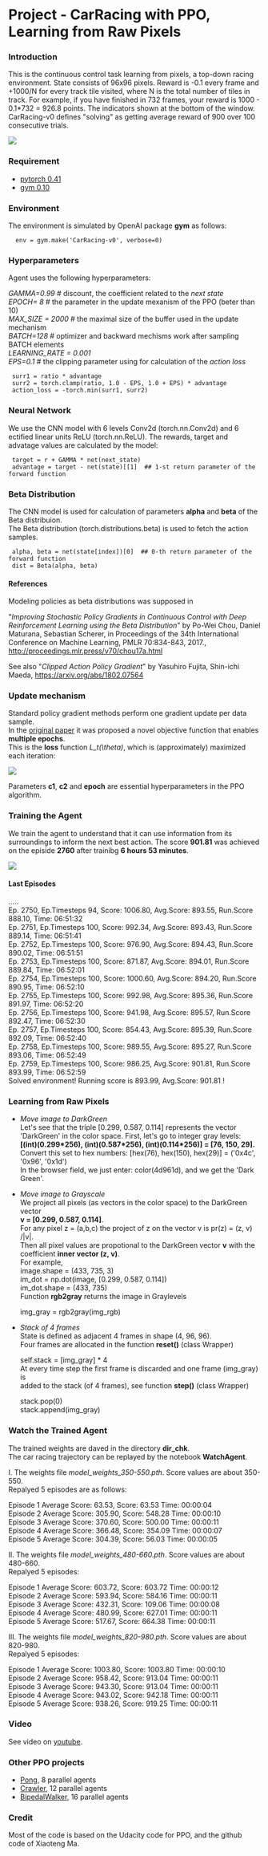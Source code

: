 # Project - CarRacing with PPO, Learning from Raw Pixels 

### Introduction

This is the continuous control task learning from pixels, a top-down racing environment. 
State consists of 96x96 pixels. Reward is -0.1 every frame and +1000/N for every track tile visited, 
where N is the total number of tiles in track. For example, if you have finished in 732 frames, 
your reward is 1000 - 0.1\*732 = 926.8 points. The indicators shown at the bottom of the window. 
CarRacing-v0 defines "solving" as getting average reward of 900 over 100 consecutive trials.

![](images/plot_Reward_200-1000.png)

### Requirement

* [pytorch 0.41](https://pytorch.org/)
* [gym 0.10](https://github.com/openai/gym)

### Environment
The environment is simulated by OpenAI package __gym__ as follows:

      env = gym.make('CarRacing-v0', verbose=0)
      
### Hyperparameters

Agent uses the following hyperparameters:   

_GAMMA=0.99_ # discount, the coefficient related to the _next state_    
_EPOCH= 8_ # the parameter in the update mexanism of the PPO  (beter than 10)   
_MAX_SIZE = 2000_ # the maximal size of the buffer used in the update mechanism   
_BATCH=128_  # optimizer and backward mechisms work after sampling BATCH elements   
_LEARNING_RATE = 0.001_   
_EPS=0.1_ # the clipping parameter using for calculation of the _action loss_    

     surr1 = ratio * advantage
     surr2 = torch.clamp(ratio, 1.0 - EPS, 1.0 + EPS) * advantage
     action_loss = -torch.min(surr1, surr2)

### Neural Network

We use the CNN model with 6 levels Conv2d (torch.nn.Conv2d) and 6 ectified linear units ReLU (torch.nn.ReLU).
The rewards, target and advatage values are calculated by the model:

     target = r + GAMMA * net(next_state)
     advantage = target - net(state)[[1]  ## 1-st return parameter of the forward function
     
### Beta Distribution

The CNN model is used for calculation of parameters __alpha__ and __beta__ of the Beta distribuion.    
The Beta distribution (torch.distributions.beta) is used to fetch the action samples.

     alpha, beta = net(state[index])[0]  ## 0-th return parameter of the forward function
     dist = Beta(alpha, beta)

#### References
Modeling policies as beta distributions was supposed in

"_Improving Stochastic Policy Gradients in Continuous Control with Deep Reinforcement Learning using the Beta Distribution_"
by Po-Wei Chou, Daniel Maturana, Sebastian Scherer, in Proceedings of the 34th International Conference on Machine Learning, PMLR 70:834-843, 2017., http://proceedings.mlr.press/v70/chou17a.html

See also "_Clipped Action Policy Gradient_" by Yasuhiro Fujita, Shin-ichi Maeda, https://arxiv.org/abs/1802.07564

### Update mechanism

Standard policy gradient methods perform one gradient update per data sample.     
In the [original paper](https://arxiv.org/abs/1707.06347) it was proposed a novel objective function that enables **multiple epochs**.   
This is  the **loss** function _L\_t(\\theta)_, which is (approximately) maximized each iteration:    

![](images/objective_function_07.png)

Parameters **c1**, **c2** and **epoch** are essential hyperparameters in the PPO algorithm.

 
### Training the Agent

We train the agent to understand that it can use information from its surroundings to inform the next best action.
The score **901.81** was achieved on the episide **2760** after trainibg **6 hours 53 minutes**.   

![](images/plot_2760episodes.png)

#### Last Episodes
.....     
Ep. 2750, Ep.Timesteps 94, Score: 1006.80, Avg.Score: 893.55, Run.Score 888.10, Time: 06:51:32      
Ep. 2751, Ep.Timesteps 100, Score: 992.34, Avg.Score: 893.43, Run.Score 889.14, Time: 06:51:41     
Ep. 2752, Ep.Timesteps 100, Score: 976.90, Avg.Score: 894.43, Run.Score 890.02, Time: 06:51:51    
Ep. 2753, Ep.Timesteps 100, Score: 871.87, Avg.Score: 894.01, Run.Score 889.84, Time: 06:52:01     
Ep. 2754, Ep.Timesteps 100, Score: 1000.60, Avg.Score: 894.20, Run.Score 890.95, Time: 06:52:10     
Ep. 2755, Ep.Timesteps 100, Score: 992.98, Avg.Score: 895.36, Run.Score 891.97, Time: 06:52:20     
Ep. 2756, Ep.Timesteps 100, Score: 941.98, Avg.Score: 895.57, Run.Score 892.47, Time: 06:52:30     
Ep. 2757, Ep.Timesteps 100, Score: 854.43, Avg.Score: 895.39, Run.Score 892.09, Time: 06:52:40     
Ep. 2758, Ep.Timesteps 100, Score: 989.55, Avg.Score: 895.27, Run.Score 893.06, Time: 06:52:49     
Ep. 2759, Ep.Timesteps 100, Score: 986.25, Avg.Score: 901.81, Run.Score 893.99, Time: 06:52:59    
Solved environment! Running score is 893.99, Avg.Score: 901.81 !    

### Learning from Raw Pixels

* _Move image to DarkGreen_    
Let's see that the triple [0.299, 0.587, 0.114] represents the vector    
'DarkGreen' in the color space. First, let's go to integer gray levels:      
     **[(int)(0.299\*256), (int)(0.587\*256), (int)(0.114\*256)] = [76, 150, 29].**    
Convert this set to hex numbers:   [hex(76), hex(150), hex(29)] = ('0x4c', '0x96', '0x1d')        
In the browser field, we just enter:  color(4d961d), and we get the 'Dark Green'.    

* _Move image to Grayscale_     
We project all pixels (as vectors in the color space) to the DarkGreen vector    
    **v = [0.299, 0.587, 0.114]**.   
For any pixel z = (a,b,c) the project of z on the vector v is 
      pr(z) = (z, v) /|v|.      
Then all pixel values are propotional to  the DarkGreen vector **v**  with the coefficient
**inner vector (z, v)**.       
For example,   
    image.shape = (433, 735, 3)    
    im_dot = np.dot(image, [0.299, 0.587, 0.114])      
    im_dot.shape = (433, 735)         
Function **rgb2gray** returns the image in Graylevels   

    img_gray = rgb2gray(img_rgb)   
    
 * _Stack of 4 frames_      
 State is defined as adjacent 4 frames in shape (4, 96, 96).   
 Four frames are allocated in the function **reset()** (class Wrapper)   
    
     self.stack = [img_gray] * 4   
 At every time step the first frame is discarded and one frame (img_gray) is  
 added to the stack (of 4 frames), see function **step()** (class Wrapper)   
        
     stack.pop(0)      
     stack.append(img_gray)   

### Watch the Trained Agent
 
  The trained weights are daved in the directory **dir_chk**.    
  The car racing trajectory can be replayed by the notebook **WatchAgent**.
  
  I. The weights file  _model_weights_350-550.pth_. Score values are about 350-550.   
  Repalyed 5 episodes are as follows:    
  
Episode 1	Average Score: 63.53,	Score: 63.53 	Time: 00:00:04   
Episode 2	Average Score: 305.90,	Score: 548.28 	Time: 00:00:10    
Episode 3	Average Score: 370.60,	Score: 500.00 	Time: 00:00:11   
Episode 4	Average Score: 366.48,	Score: 354.09 	Time: 00:00:07   
Episode 5	Average Score: 304.39,	Score: 56.03 	Time: 00:00:05  

  II. The weights file _model_weights_480-660.pth_. Score values are about 480-660.  
  Repalyed 5 episodes:     
  
Episode 1	Average Score: 603.72,	Score: 603.72 	Time: 00:00:12    
Episode 2	Average Score: 593.94,	Score: 584.16 	Time: 00:00:11   
Episode 3	Average Score: 432.31,	Score: 109.06 	Time: 00:00:08   
Episode 4	Average Score: 480.99,	Score: 627.01 	Time: 00:00:11   
Episode 5	Average Score: 517.67,	Score: 664.38 	Time: 00:00:11   

  III.  The weights file _model_weights_820-980.pth_. Score values are about 820-980.     
  Repalyed 5 episodes:     
  
Episode 1	Average Score: 1003.80,	Score: 1003.80 	Time: 00:00:10   
Episode 2	Average Score: 958.42,	Score: 913.04 	Time: 00:00:11   
Episode 3	Average Score: 943.30,	Score: 913.04 	Time: 00:00:11   
Episode 4	Average Score: 943.02,	Score: 942.18 	Time: 00:00:11   
Episode 5	Average Score: 938.26,	Score: 919.25 	Time: 00:00:11     

### Video
See video on [youtube](https://www.youtube.com/watch?v=55buBR2pPdc).

### Other PPO projects  
  * [Pong](../Pong-Policy-Gradient-PPO), 8 parallel agents
  * [Crawler](../Project-2_Continuous-Control-Crawler-PPO), 12 parallel agents
  * [BipedalWalker](../BipedalWalker-PPO-VectorizedEnv),   16 parallel agents
  
### Credit

Most of the code is based on the Udacity code for PPO, and the github code of Xiaoteng Ma. 

